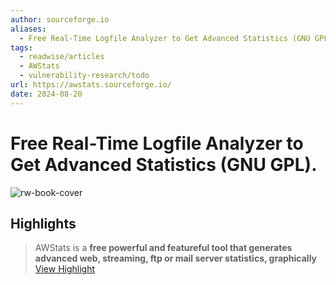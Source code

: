 ```yaml
---
author: sourceforge.io
aliases:
  - Free Real-Time Logfile Analyzer to Get Advanced Statistics (GNU GPL).
tags:
  - readwise/articles
  - AWStats
  - vulnerability-research/todo
url: https://awstats.sourceforge.io/
date: 2024-08-20
---
```

# Free Real-Time Logfile Analyzer to Get Advanced Statistics (GNU GPL).

![rw-book-cover](https://readwise-assets.s3.amazonaws.com/static/images/article1.be68295a7e40.png)

## Highlights


> AWStats is a **free powerful and featureful tool that generates advanced web, streaming, ftp or mail server statistics, graphically**
> [View Highlight](https://read.readwise.io/read/01hbtz4fdyts8fm5p0qb96xq4b)

